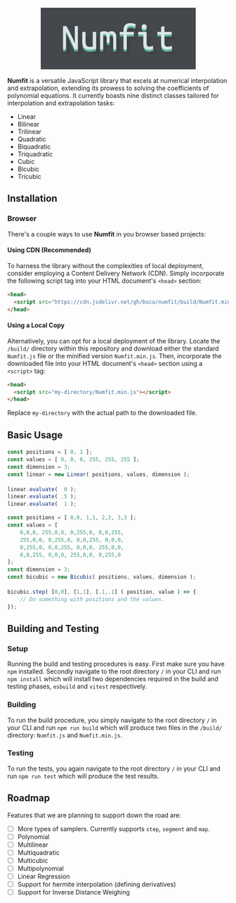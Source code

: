 <p align="center">
  <img width="353" height="140" src="numfit-logo.png">
</p>

**Numfit** is a versatile JavaScript library that excels at numerical interpolation and extrapolation, extending its prowess to solving the coefficients of polynomial equations. It currently boasts nine distinct classes tailored for interpolation and extrapolation tasks:
- Linear
- Bilinear
- Trilinear
- Quadratic
- Biquadratic
- Triquadratic
- Cubic
- Bicubic
- Tricubic

## Installation

### Browser
There's a couple ways to use **Numfit** in you browser based projects:
 
#### Using CDN (Recommended)

To harness the library without the complexities of local deployment, consider employing a Content Delivery Network (CDN). Simply incorporate the following script tag into your HTML document's `<head>` section:

```html
<head>
  <script src="https://cdn.jsdelivr.net/gh/buca/numfit/build/Numfit.min.js"></script>
</head>
```

#### Using a Local Copy

Alternatively, you can opt for a local deployment of the library. Locate the `/build/` directory within this repository and download either the standard `Numfit.js` file or the minified version `Numfit.min.js`. Then, incorporate the downloaded file into your HTML document's `<head>` section using a `<script>` tag:

```html
<head>
  <script src="my-directory/Numfit.min.js"></script>
</head>
```

Replace `my-directory` with the actual path to the downloaded file.

## Basic Usage
```javascript
const positions = [ 0, 1 ];
const values = [ 0, 0, 0, 255, 255, 255 ];
const dimension = 3;
const linear = new Linear( positions, values, dimension );

linear.evaluate(  0 );
linear.evaluate( .5 ); 
linear.evaluate(  1 );
```

```javascript
const positions = [ 0,0, 1,1, 2,2, 3,3 ];
const values = [ 
	0,0,0, 255,0,0, 0,255,0, 0,0,255,
	255,0,0, 0,255,0, 0,0,255, 0,0,0, 
	0,255,0, 0,0,255, 0,0,0, 255,0,0,
	0,0,255, 0,0,0, 255,0,0, 0,255,0
];
const dimension = 3;
const bicubic = new Bicubic( positions, values, dimension );

bicubic.step( [0,0], [1,1], [.1,.1] ( position, value ) => {
	// Do something with positions and the values.
});
```

## Building and Testing

### Setup
Running the build and testing procedures is easy. First make sure you have ```npm``` installed. Secondly navigate to the root directory ```/``` in your CLI and run ```npm install``` which will install two dependencies required in the build and testing phases, ```esbuild``` and ```vitest``` respectively.

### Building
To run the build procedure, you simply navigate to the root directory ```/``` in your CLI and run
```npm run build``` which will produce two files in the ```/build/``` directory: ```Numfit.js``` and ```Numfit.min.js```.

### Testing
To run the tests, you again navigate to the root directory ```/``` in your CLI and run
```npm run test``` which will produce the test results.

## Roadmap
Features that we are planning to support down the road are:
- [ ] More types of samplers. Currently supports ```step```, ```segment``` and ```map```.
- [ ] Polynomial
- [ ] Multilinear
- [ ] Multiquadratic
- [ ] Multicubic
- [ ] Multipolynomial
- [ ] Linear Regression
- [ ] Support for hermite interpolation (defining derivatives)
- [ ] Support for Inverse Distance Weighing
